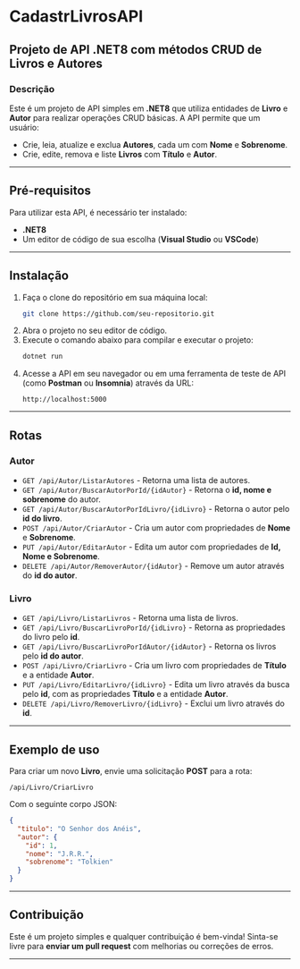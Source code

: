# CadastrLivrosAPI

## Projeto de API .NET8 com métodos CRUD de Livros e Autores

### Descrição
Este é um projeto de API simples em **.NET8** que utiliza entidades de **Livro** e **Autor** para realizar operações CRUD básicas.
A API permite que um usuário:
- Crie, leia, atualize e exclua **Autores**, cada um com **Nome** e **Sobrenome**.
- Crie, edite, remova e liste **Livros** com **Título** e **Autor**.

---

## **Pré-requisitos**
Para utilizar esta API, é necessário ter instalado:
- **.NET8**
- Um editor de código de sua escolha (**Visual Studio** ou **VSCode**)

---

## **Instalação**
1. Faça o clone do repositório em sua máquina local:
   ```sh
   git clone https://github.com/seu-repositorio.git
   ```
2. Abra o projeto no seu editor de código.
3. Execute o comando abaixo para compilar e executar o projeto:
   ```sh
   dotnet run
   ```
4. Acesse a API em seu navegador ou em uma ferramenta de teste de API (como **Postman** ou **Insomnia**) através da URL:
   ```
   http://localhost:5000
   ```

---

## **Rotas**
### **Autor**
- `GET /api/Autor/ListarAutores` - Retorna uma lista de autores.
- `GET /api/Autor/BuscarAutorPorId/{idAutor}` - Retorna o **id, nome e sobrenome** do autor.
- `GET /api/Autor/BuscarAutorPorIdLivro/{idLivro}` - Retorna o autor pelo **id do livro**.
- `POST /api/Autor/CriarAutor` - Cria um autor com propriedades de **Nome** e **Sobrenome**.
- `PUT /api/Autor/EditarAutor` - Edita um autor com propriedades de **Id, Nome e Sobrenome**.
- `DELETE /api/Autor/RemoverAutor/{idAutor}` - Remove um autor através do **id do autor**.

### **Livro**
- `GET /api/Livro/ListarLivros` - Retorna uma lista de livros.
- `GET /api/Livro/BuscarLivroPorId/{idLivro}` - Retorna as propriedades do livro pelo **id**.
- `GET /api/Livro/BuscarLivroPorIdAutor/{idAutor}` - Retorna os livros pelo **id do autor**.
- `POST /api/Livro/CriarLivro` - Cria um livro com propriedades de **Título** e a entidade **Autor**.
- `PUT /api/Livro/EditarLivro/{idLivro}` - Edita um livro através da busca pelo **id**, com as propriedades **Título** e a entidade **Autor**.
- `DELETE /api/Livro/RemoverLivro/{idLivro}` - Exclui um livro através do **id**.

---

## **Exemplo de uso**
Para criar um novo **Livro**, envie uma solicitação **POST** para a rota:
```
/api/Livro/CriarLivro
```
Com o seguinte corpo JSON:
```json
{
  "titulo": "O Senhor dos Anéis",
  "autor": {
    "id": 1,
    "nome": "J.R.R.",
    "sobrenome": "Tolkien"
  }
}
```

---

## **Contribuição**
Este é um projeto simples e qualquer contribuição é bem-vinda!
Sinta-se livre para **enviar um pull request** com melhorias ou correções de erros.

---

